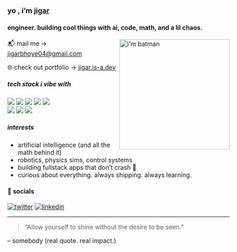 <h3 align="left">
  yo , i’m 
  <a href="https://www.linkedin.com/in/jigarbhoye/" target="_blank">jigar</a>
</h3>

<h4 align="left">engineer. building cool things with ai, code, math, and a lil chaos.</h4>

<img align="right" alt="i'm batman" width="250" src="https://github.com/user-attachments/assets/dfba8a8b-fe1b-4401-9dc8-9c2098e04000" />

📬 mail me → jigarbhoye04@gmail.com

🌐 check out portfolio → [jigar.is-a.dev](https://jigarbhoye.is-a.dev/) 

<h5 align="left">tech stack i vibe with</h5>
<p>
  <img src="https://img.shields.io/badge/Javascript-F0DB4F?style=for-the-badge&labelColor=000&logo=javascript&logoColor=F0DB4F" />
  <img src="https://img.shields.io/badge/Typescript-007acc?style=for-the-badge&labelColor=000&logo=typescript&logoColor=007acc" />
  <img src="https://img.shields.io/badge/React-61DBFB?style=for-the-badge&labelColor=000&logo=react&logoColor=61DBFB" />
  <img src="https://img.shields.io/badge/Next.js-000?style=for-the-badge&logo=nextdotjs&logoColor=fff" />
  <img src="https://img.shields.io/badge/Node.js-3C873A?style=for-the-badge&labelColor=000&logo=node.js&logoColor=3C873A" />
  <br/>
  <img src="https://img.shields.io/badge/Tailwind_CSS-38B2AC?style=for-the-badge&labelColor=000&logo=tailwindcss&logoColor=38B2AC" />
  <img src="https://img.shields.io/badge/HTML-E34F26?style=for-the-badge&labelColor=000&logo=html5&logoColor=fff" />
  <img src="https://img.shields.io/badge/CSS-1572B6?style=for-the-badge&labelColor=000&logo=css3&logoColor=fff" />
</p>

<h5>interests</h5>
<ul>
  <li>artificial intelligence (and all the math behind it)</li>
  <li>robotics, physics sims, control systems</li>
  <li>building fullstack apps that don’t crash 😤</li>
  <li>curious about everything. always shipping. always learning.</li>
</ul>


<h4>👾 socials</h4>

[![twitter](https://img.shields.io/badge/twitter-1DA1F2?style=for-the-badge&logo=twitter&logoColor=white)](https://twitter.com/jigarbhoye04)
[![linkedin](https://img.shields.io/badge/linkedin-0A66C2?style=for-the-badge&logo=linkedin&logoColor=white)](https://www.linkedin.com/in/jigarbhoye/)

---

> “Allow yourself to shine without the desire to be seen.”

– somebody (real quote. real impact.)

<!-- psst. you scrolled too far. you're a real one. -->

